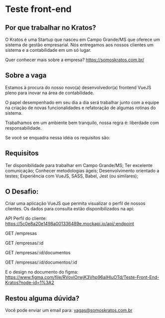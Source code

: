 # Teste front-end

## Por que trabalhar no Kratos?
O Kratos é uma Startup que nasceu em Campo Grande/MS que oferece um sistema de gestão empresarial. Nós entregamos aos nossos clientes um sistema e a contabilidade em um só lugar.

Quer conhecer mais sobre a empresa? https://somoskratos.com.br/

## Sobre a vaga
Estamos à procura do nosso novo(a) desenvolvedor(a) frontend VueJS pleno para inovar na área de contabilidade.

O papel desempenhado em seu dia a dia será trabalhar junto com a equipe na criação de novas funcionalidades e refatoração de algumas rotinas do sistema.

Trabalhamos em um ambiente bem tranquilo, nossa regra é: liberdade com responsabilidade.

Se você se enquadra nessa idéia os requisitos são:

## Requisitos
Ter disponibilidade para trabalhar em Campo Grande/MS;
Ter excelente comunicação;
Conhecer metodologias ágeis;
Desenvolvimento orientado a testes;
Experiência com VueJS, SASS, Babel, Jest (ou similares);

## O Desafio:

Criar uma aplicação VueJS que permita visualizar o perfil de nossos clientes. Os dados para consulta estão disponibilizados na api:

API Perfil do cliente:
https://5c0e8a20e1498a001336489e.mockapi.io/api/:endpoint

GET /empresas

GET /empresas/:id

GET /empresas/:id/documentos

GET /empresas/:id/documentos/:id

E o design no documento do figma: https://www.figma.com/file/RVoviOrwjK3Vhp96aIHIuOTd/Teste-Front-End-Kratos?node-id=1%3A2


## Restou alguma dúvida?
Você pode enviar um email para: vagas@somoskratos.com.br
